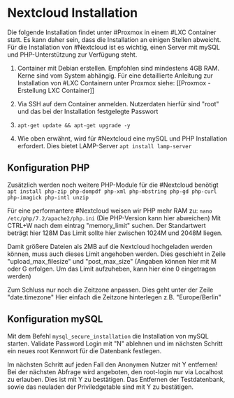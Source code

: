 # Nextcloud Installation

Die folgende Installation findet unter #Proxmox in einem #LXC Container statt. Es kann daher sein, dass die Installation an einigen Stellen abweicht.
Für die Installation von #Nextcloud ist es wichtig, einen Server mit mySQL und PHP-Unterstützung zur Verfügung steht.

1. Container mit Debian erstellen. Empfohlen sind mindestens 4GB RAM. Kerne sind vom System abhängig.
Für eine detaillierte Anleitung zur Installation von #LXC Containern unter Proxmox siehe:  [[Proxmox - Erstellung LXC Container]]

2.  Via SSH auf dem Container anmelden. Nutzerdaten hierfür sind "root" und das bei der Installation festgelegte Passwort

3.  `apt-get update && apt-get upgrade -y `

4. Wie oben erwähnt, wird für #Nextcloud eine mySQL und PHP Installation erfordert. Dies bietet LAMP-Server `apt install lamp-server`

## Konfiguration PHP
Zusätzlich werden noch weitere PHP-Module für die #Nextcloud benötigt
`apt install php-zip php-dompdf php-xml php-mbstring php-gd php-curl php-imagick php-intl unzip`

Für eine performantere #Nextcloud weisen wir PHP mehr RAM zu:
`nano /etc/php/7.2/apache2/php.ini` (Die PHP-Version kann hier abweichen)
Mit CTRL+W nach dem eintrag "memory_limit" suchen.
Der Standartwert beträgt hier 128M
Das Limit sollte hier zwischen 1024M und 2048M liegen.

Damit größere Dateien als 2MB auf die Nextcloud hochgeladen werden können, muss auch dieses Limit angehoben werden. Dies geschieht in Zeile "upload_max_filesize" und "post_max_size" (Angaben können hier mit M oder G erfolgen. Um das Limit aufzuheben, kann hier eine 0 eingetragen werden)

Zum Schluss nur noch die Zeitzone anpassen. Dies geht unter der Zeile "date.timezone"
Hier einfach die Zeitzone hinterlegen z.B. "Europe/Berlin"

## Konfiguration mySQL

Mit dem Befehl `mysql_secure_installation` die Installation von mySQL starten.
Validate Password Login mit "N" ablehnen und im nächsten Schritt ein neues root Kennwort für die Datenbank festlegen.

Im nächsten Schritt auf jeden Fall den Anonymen Nutzer mit Y entfernen!
Bei der nächsten Abfrage wird angeboten, den root-login nur via Localhost zu erlauben. Dies ist mit Y zu bestätigen. Das Entfernen der Testdatenbank, sowie das neuladen der Priviledgetable sind mit Y zu bestätigen.





